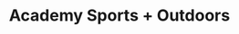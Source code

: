 ---
title: "Academy Sports + Outdoors"
url: /tulsa/academy-sports-outdoors-east-41st-street-south/
shop: sports
---
